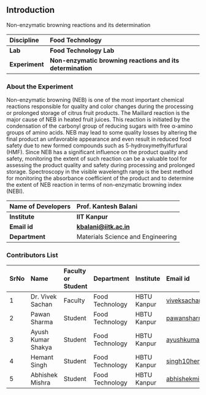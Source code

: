 ## Introduction

Non-enzymatic browning reactions and its determination 

<b>Discipline | <b>Food Technology
:--|:--|
<b> Lab | <b> Food Technology Lab
<b> Experiment|     <b> Non-enzymatic browning reactions and its determination 

### About the Experiment 

Non-enzymatic browning (NEB) is one of the most important chemical reactions responsible for quality and color changes during the processing or prolonged storage of citrus fruit products. The Maillard reaction is the major cause of NEB in heated fruit juices. This reaction is initiated by the condensation of the carbonyl group of reducing sugars with free α-amino groups of amino acids. NEB may lead to some quality losses by altering the final product an unfavorable appearance and even result in reduced food safety due to new formed compounds such as 5-hydroxymethylfurfural (HMF). Since NEB has a significant influence on the product quality and safety, monitoring the extent of such reaction can be a valuable tool for assessing the product quality and safety during processing and prolonged storage. Spectroscopy in the visible wavelength range is the best method for monitoring the absorbance coefficient of the product and to determine the extent of NEB reaction in terms of non-enzymatic browning index (NEBI).



<b>Name of Developers | <b> Prof. Kantesh Balani
:--|:--|
<b> Institute | <b>  IIT Kanpur
<b> Email id|     <b>  kbalani@iitk.ac.in
<b> Department |  Materials Science and Engineering

### Contributors List

SrNo | Name | Faculty or Student | Department| Institute | Email id
:--|:--|:--|:--|:--|:--|
1 | Dr. Vivek Sachan | Faculty | Food Technology | HBTU Kanpur | viveksachan99@gmail.com
2 | Pawan Sharma | Student | Food Technology | HBTU Kanpur | pawansharmampec@gmail.com
3 | Ayush Kumar Shakya  | Student | Food Technology | HBTU Kanpur | ayushkumar121@outlook.com
4 | Hemant Singh | Student | Food Technology | HBTU Kanpur | singh10hemant99@gmail.com
5 | Abhishek Mishra | Student | Food Technology | HBTU Kanpur | abhishekmishraoff73@gmail.com
